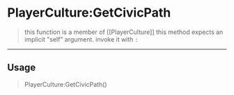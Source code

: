 # PlayerCulture:GetCivicPath
> this function is a member of [[PlayerCulture]]
> this method expects an implicit "self" argument. invoke it with `:`
-----
## Usage
> PlayerCulture:GetCivicPath()
